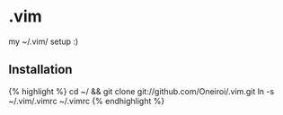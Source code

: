 .vim
====

my ~/.vim/ setup :)

Installation
------------

{% highlight %}
cd ~/ && git clone git://github.com/Oneiroi/.vim.git
ln -s ~/.vim/.vimrc ~/.vimrc
{% endhighlight %}
